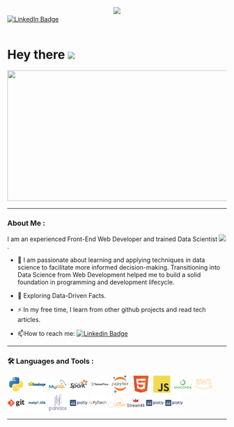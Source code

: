<div id="header" align="center">
  <img src="../S(2).png" width="100"/>
</div>

<div id="badges">
  <a href="[your-linkedin-URL](https://www.linkedin.com/in/sarmadmaqbool/)">
    <img src="https://img.shields.io/badge/LinkedIn-blue?style=for-the-badge&logo=linkedin&logoColor=white" alt="LinkedIn Badge"/>
  </a>
</div>

<img src="https://komarev.com/ghpvc/?username=your-github-username&style=flat-square&color=blue" alt=""/>

<h1>
  Hey there
  <img src="https://media.giphy.com/media/hvRJCLFzcasrR4ia7z/giphy.gif" width="30px"/>
</h1>

<div align="center">
  <img src="https://media.giphy.com/media/dWesBcTLavkZuG35MI/giphy.gif" width="600" height="300"/>
</div>

---

### About Me :

I am an experienced Front-End Web Developer and trained Data Scientist <img src="https://media.giphy.com/media/WUlplcMpOCEmTGBtBW/giphy.gif" width="30">.

- :telescope: I am passionate about learning and applying techniques in data science to facilitate more informed decision-making. Transitioning into Data Science from Web Development helped me to build a solid foundation in programming and development lifecycle.

- :seedling: Exploring Data-Driven Facts.

- :zap: In my free time, I learn from other github projects and read tech articles.

- :mailbox:How to reach me: [![Linkedin Badge](https://img.shields.io/badge/-kakbar-blue?style=flat&logo=Linkedin&logoColor=white)](https://www.linkedin.com/in/sarmadmaqbool/)

- ---

### :hammer_and_wrench: Languages and Tools :

<div>
  <img src="https://github.com/devicons/devicon/blob/master/icons/python/python-original.svg" title="Java" alt="Java" width="40" height="40"/>&nbsp;
  <img src="https://github.com/devicons/devicon/blob/master/icons/hadoop/hadoop-original-wordmark.svg" title="Spring" alt="Spring" width="40" height="40"/>&nbsp;
  <img src="https://github.com/devicons/devicon/blob/master/icons/mysql/mysql-original-wordmark.svg" title="Material UI" alt="Material UI" width="40" height="40"/>&nbsp;
  <img src="https://github.com/devicons/devicon/blob/master/icons/apachespark/apachespark-original-wordmark.svg" title="Flutter" alt="Flutter" width="40" height="40"/>&nbsp;
  <img src="https://github.com/devicons/devicon/blob/master/icons/tensorflow/tensorflow-line-wordmark.svg" title="Redux" alt="Redux " width="40" height="40"/>&nbsp;
  <img src="https://github.com/devicons/devicon/blob/master/icons/jupyter/jupyter-original-wordmark.svg"  title="CSS3" alt="CSS" width="40" height="40"/>&nbsp;
  <img src="https://github.com/devicons/devicon/blob/master/icons/html5/html5-original.svg" title="HTML5" alt="HTML" width="40" height="40"/>&nbsp;
  <img src="https://github.com/devicons/devicon/blob/master/icons/javascript/javascript-original.svg" title="JavaScript" alt="JavaScript" width="40" height="40"/>&nbsp;
  <img src="https://github.com/devicons/devicon/blob/master/icons/anaconda/anaconda-original-wordmark.svg" title="Firebase" alt="Firebase" width="40" height="40"/>&nbsp;
  <img src="https://github.com/devicons/devicon/blob/master/icons/amazonwebservices/amazonwebservices-line-wordmark.svg" title="Gatsby"  alt="Gatsby" width="40" height="40"/>&nbsp;
  <img src="https://github.com/devicons/devicon/blob/master/icons/git/git-original-wordmark.svg" title="MySQL"  alt="MySQL" width="40" height="40"/>&nbsp;
  <img src="https://github.com/devicons/devicon/blob/master/icons/matplotlib/matplotlib-original-wordmark.svg" title="NodeJS" alt="NodeJS" width="40" height="40"/>&nbsp;
  <img src="https://github.com/devicons/devicon/blob/master/icons/pandas/pandas-line-wordmark.svg" title="AWS" alt="AWS" width="40" height="40"/>&nbsp;
  <img src="https://github.com/devicons/devicon/blob/master/icons/plotly/plotly-original-wordmark.svg" title="Git" **alt="Git" width="40" height="40"/>
  <img src="https://github.com/devicons/devicon/blob/master/icons/pytorch/pytorch-original-wordmark.svg" title="Git" **alt="Git" width="40" height="40"/>
  <img src="https://github.com/devicons/devicon/blob/master/icons/scikitlearn/scikitlearn-line.svg" title="Git" **alt="Git" width="40" height="40"/>
  <img src="https://github.com/devicons/devicon/blob/master/icons/streamlit/streamlit-original-wordmark.svg" title="Git" **alt="Git" width="40" height="40"/>
  <img src="https://github.com/devicons/devicon/blob/master/icons/plotly/plotly-original-wordmark.svg" title="Git" **alt="Git" width="40" height="40"/>
  <img src="https://github.com/devicons/devicon/blob/master/icons/plotly/plotly-original-wordmark.svg" title="Git" **alt="Git" width="40" height="40"/>
  
</div>

---
